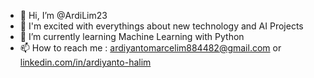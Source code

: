 - 👋 Hi, I’m @ArdiLim23
- 👀 I'm excited with everythings about new technology and AI Projects
- 🌱 I’m currently learning Machine Learning with Python
- 📫 How to reach me : ardiyantomarcelim884482@gmail.com or [linkedin.com/in/ardiyanto-halim](https://www.linkedin.com/in/ardiyanto-halim/)

<!---
ArdiLim23/ArdiLim23 is a ✨ special ✨ repository because its `README.md` (this file) appears on your GitHub profile.
You can click the Preview link to take a look at your changes.
--->
